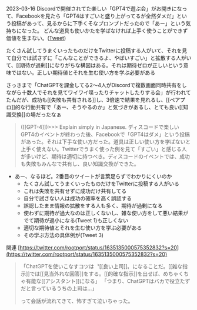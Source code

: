 
2023-03-16
Discordで開催されてた楽しい「GPT4で遊ぶ会」がお開きになって、Facebookを見たら「GPT4はすごいと盛り上がってるが全然ダメだ」という投稿があって、見るからに下手くそなプロンプトだったので「あー」という気持ちになった。
どんな道具も使いかたを学ばなければ上手く使うことができず価値を生まない。([Tweet](https://twitter.com/nishio/status/1636043893354668033?s=20))

たくさん試してうまくいったものだけをTwitterに投稿する人がいて、それを見て自分では試さずに「こんなことができるよ、やばいすごい」と拡散する人がいて、[[期待が過剰]]になりがちな構図はある。それは期待ゼロが正しいという意味ではない。正しい期待値とそれを生む使い方を学ぶ必要がある

さっきまで「ChatGPTを課金してる2〜4人がDiscordで複数画面同時共有をしながら十数人でそれを見てワイワイ喋ったりチャットしたりする会」が行われてたんだが、成功も[[失敗も共有される]]し、3倍速で結果を見れるし、[[ペアプロ]]的な行動共有で「あー、そうやるのか」と気づきがあるし、とても良い[[知識交換]]の場だったなぁ

> ([[GPT-4]])>>> Explain simply in Japanese.
> ディスコードで楽しいGPT4のイベントが終わった後、Facebookで「GPT4はダメ」という投稿があった。それは下手な使い方だった。道具は正しい使い方を学ばないと上手く使えない。Twitterでうまく使った例を見て「すごい」と感じる人が多いけど、期待は適切に持つべき。ディスコードのイベントでは、成功も失敗もみんなで共有し、良い知識交換ができた。
- あー、なるほど。2番目のツイートが言葉足らずでわかりにくいのか
    - たくさん試してうまくいったものだけをTwitterに投稿する人がいる
    - これは失敗を共有せずに成功だけ共有してる
    - 自分で試さない人は成功の確率を高く誤認する
    - 誤認したまま情報の拡散をする人も多く、期待が過剰になる
    - 使わずに期待が過大なのは正しくないし、雑な使い方をして悪い結果がでて期待が過小になる(Tweet 1)も正しくない
    - 適切な期待値とそれを生む使い方を学ぶ必要がある
    - その学ぶ方法の具体例が(Tweet 3)

関連
[https://twitter.com/rootport/status/1635135000575352832?s=20](https://twitter.com/rootport/status/1635135000575352832?s=20)
> 「ChatGPTを使いこなすコツは〝[[良い上司]]〟になることだ。[[雑な指示]]では[[見当外れな回答]]をする。[[的確な指示]]を出せば、めちゃくちゃ有能な[[アシスタント]]になる」
>  「つまり、ChatGPTはバカで役立たずだと言っているうちの上司は…」
>
>  って会話が流れてきて、怖すぎて泣いちゃった。
